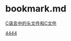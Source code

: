 # bookmark.md
[C语言中的头文件和C文件](https://blog.csdn.net/u012983538/article/details/37601287)

[4444](hllo#gdgdg)

